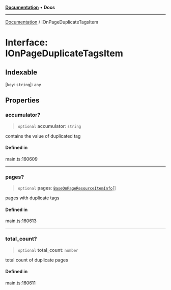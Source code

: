 [**Documentation**](../README.md) • **Docs**

***

[Documentation](../globals.md) / IOnPageDuplicateTagsItem

# Interface: IOnPageDuplicateTagsItem

## Indexable

 \[`key`: `string`\]: `any`

## Properties

### accumulator?

> `optional` **accumulator**: `string`

contains the value of duplicated tag

#### Defined in

main.ts:160609

***

### pages?

> `optional` **pages**: [`BaseOnPageResourceItemInfo`](../classes/BaseOnPageResourceItemInfo.md)[]

pages with duplicate tags

#### Defined in

main.ts:160613

***

### total\_count?

> `optional` **total\_count**: `number`

total count of duplicate pages

#### Defined in

main.ts:160611
